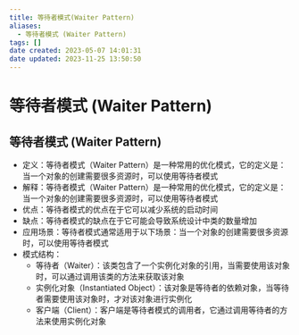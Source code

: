 ```yaml
---
title: 等待者模式(Waiter Pattern)
aliases:
  - 等待者模式 (Waiter Pattern)
tags: []
date created: 2023-05-07 14:01:31
date updated: 2023-11-25 13:50:50
---
```


# 等待者模式 (Waiter Pattern)

## 等待者模式 (Waiter Pattern)

- 定义：等待者模式（Waiter Pattern）是一种常用的优化模式，它的定义是：当一个对象的创建需要很多资源时，可以使用等待者模式
- 解释：等待者模式（Waiter Pattern）是一种常用的优化模式，它的定义是：当一个对象的创建需要很多资源时，可以使用等待者模式
- 优点：等待者模式的优点在于它可以减少系统的启动时间
- 缺点：等待者模式的缺点在于它可能会导致系统设计中类的数量增加
- 应用场景：等待者模式通常适用于以下场景：当一个对象的创建需要很多资源时，可以使用等待者模式
- 模式结构：
  - 等待者（Waiter）：该类包含了一个实例化对象的引用，当需要使用该对象时，可以通过调用该类的方法来获取该对象
  - 实例化对象（Instantiated Object）：该对象是等待者的依赖对象，当等待者需要使用该对象时，才对该对象进行实例化
  - 客户端（Client）：客户端是等待者模式的调用者，它通过调用等待者的方法来使用实例化对象
